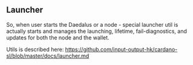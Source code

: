 ## Launcher

So, when user starts the Daedalus or a node - special launcher util is actually starts
and manages the launching, lifetime, fail-diagnostics, and updates for both the node and the wallet.

Utils is described here: https://github.com/input-output-hk/cardano-sl/blob/master/docs/launcher.md
